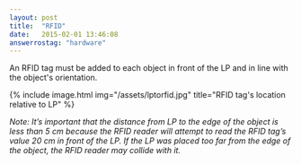 ```yaml
---
layout: post
title:  "RFID"
date:   2015-02-01 13:46:08
answerrostag: "hardware"
---
```


An RFID tag must be added to each object in front of the LP and in line with the object's orientation.

{% include image.html img="/assets/lptorfid.jpg" title="RFID tag's location relative to LP" %}

*Note: It’s important that the distance from LP to the edge of the object is less than 5 cm because the RFID reader will attempt to read the RFID tag’s value 20 cm in front of the LP. If the LP was placed too far from the edge of the object, the RFID reader may collide with it.*